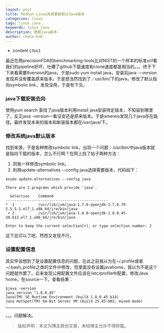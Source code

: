 ```yaml
---
layout: post
title: Redhat-Linux系统更新默认Java版本
categories: linux
tags: linux java
keywords: linux java 
description: 更新java版本
author: chenx-bob
---
```


* content
{:toc}

最近在用precisionFDA的benchmarking-tools比对NIST的一个样本的标准vcf看我们的pipeline好坏。吐槽了github下载速度和clone速度都是相当的。。。终于下下来看需要8version的java，于是sudo yum install java，安装后java －version发现并没有覆盖原来版本。于是想当然找到了／usr/bin/下的java，修改了默认指向symbolic link，发现没用，于是有下文。





### java下载安装去向

使用yum search 查找了java版本利用install java安装特定版本，不知装到哪里了，反正java -version一看没变还是原来版本。于是whereis发现几个java存在路径。最终发现本来的版本和新装版本都在/usr/java/下。

### 修改系统java默认版本
找到来源，于是各种修改symbolic link。出现一个问题：/usr/bin/中java版本就是指向下载的版本，怎么不行啊？在网上找了帖子两种方法：  
1. 同我一样修改symbolic link。  
2. 利用update-alternatives --config java选择需要版本，代码如下：  

```
$sudo update-alternatives --config java

There are 2 programs which provide 'java'.

  Selection    Command
-----------------------------------------------
*  1           /usr/lib/jvm/java-1.7.0-openjdk-1.7.0.79-2.5.5.1.el7_1.x86_64/jre/bin/java
 + 2           /usr/lib/jvm/java-1.8.0-openjdk-1.8.0.45-30.b13.el7_1.x86_64/jre/bin/java

Enter to keep the current selection[+], or type selection number: 2
```
这下总可以了吧，然而又发现不行。

### 设置配置信息
其实早该想到了是设置配置信息的问题，在此之前我以为在~/.profile或者~/.bash_profile之类的文件中修改，但里面没有设置javahome，我以为不是这个问题就作罢了。后来发现公用配置文件应该在/etc/profile中配置，修改Java home，在source一下。查看结果：  

```
$java -version
java version "1.8.0_45"
Java(TM) SE Runtime Environment (build 1.8.0_45-b14)
Java HotSpot(TM) 64-Bit Server VM (build 25.45-b02, mixed mode)
```

---------
。。。问题解决。


  
  
  

  
> 版权声明：本文为博主原创文章，未经博主允许不得转载。
